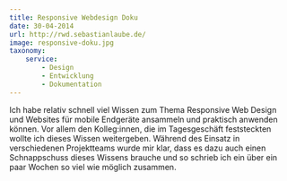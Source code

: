 ```yaml
---
title: Responsive Webdesign Doku
date: 30-04-2014
url: http://rwd.sebastianlaube.de/
image: responsive-doku.jpg
taxonomy:
    service:
        - Design
        - Entwicklung
        - Dokumentation
---
```

Ich habe relativ schnell viel Wissen zum Thema Responsive Web Design und Websites für mobile Endgeräte ansammeln und praktisch anwenden können. Vor allem den Kolleg:innen, die im Tagesgeschäft feststeckten wollte ich dieses Wissen weitergeben. Während des Einsatz in verschiedenen Projektteams wurde mir klar, dass es dazu auch einen Schnappschuss dieses Wissens brauche und so schrieb ich ein über ein paar Wochen so viel wie möglich zusammen.